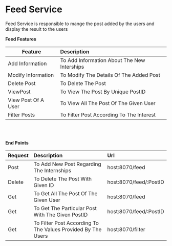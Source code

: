 # Feed Service
Feed Service is responsible to mange the post added by the users and display the result to the users

<b>Feed Features</b>

| Feature  | Description  |
|----------|:-------------|
| Add Information | To Add Information About The New Interships |
| Modify Information | To Modify The Details Of The Added Post |
| Delete Post | To Delete The Post  |
| ViewPost | To View The Post By Unique PostID  |
| View Post Of A User | To View All The Post Of The Given User  |
| Filter Posts | To Filter Post According To The Interest  |


<br></br>


<b>End Points</b>

| Request  | Description  | Url |
|----------|:-------------|:-------------|
| Post | To Add New Post Regarding The Internships | host:8070/feed |
| Delete | To Delete The Post With Given ID |host:8070/feed/:PostID |
| Get | To Get All The Post Of The Given User |host:8070/feed |
| Get | To Get The Particular Post With The Given PostID |host:8070/feed/:PostID |
| Get | To Filter Post According To The Values Provided By The Users |host:8070/filter |



<br></br>